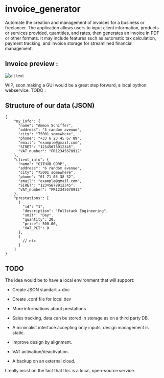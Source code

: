 # invoice_generator

Automate the creation and management of invoices for a business or freelancer. The application allows users to input client information, products or services provided, quantities, and rates, then generates an invoice in PDF or other formats. It may include features such as automatic tax calculation, payment tracking, and invoice storage for streamlined financial management.

## Invoice preview :
![alt text](https://i.imgur.com/ShPyniT.png)

WIP, soon making a GUI would be a great step forward, a local python webservice.
TODO :

## Structure of our data (JSON)

```
{
    "my_info": {
      "name": "Ammon Schiffer",
      "address": "5 random avenue",
      "city": "75001 somewhere",
      "phone": "+33 6 23 45 67 89",
      "email": "example@gmail.com",
      "SIRET": "12345678912345",
      "VAT_number": "FR12345678912"
    },
    "client_info": {
      "name": "GITHUB CORP",
      "address": "6 random avenue",
      "city": "75001 somewhere",
      "phone": "01 71 05 38 32",
      "email": "example@gmail.com",
      "SIRET": "12345678912345",
      "VAT_number": "FR12345678912"
    },
    "prestations": [
      {
        "id": "1",
        "description": "Fullstack Engineering",
        "unit": "Day",
        "quantity": 20,
        "price": 500.00,
        "VAT_PCT": 0
      },
      {
        // etc.
      }
    ]
}
```

## TODO

The idea would be to have a local environment that will support:

- Create JSON standart + doc

- Create .conf file for local dev

- More informations about prestations

- Sales tracking, data can be stored in storage as on a third party DB.

- A minimalist interface accepting only inputs, design management is static.

- Improve design by alignment.

- VAT activation/deactivation.

- A backup on an external cloud.

I really insist on the fact that this is a local, open-source service.
